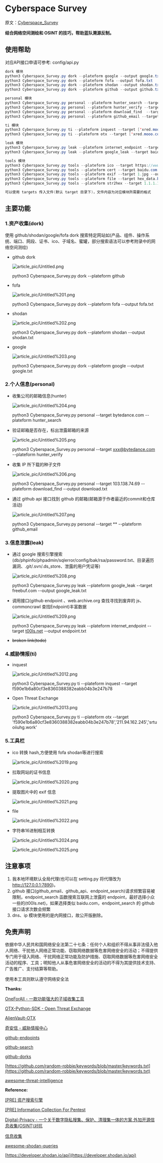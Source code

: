 # Cyberspace Survey

原文：[Cyberspace_Survey](https://www.notion.so/Cyberspace-Survey-fdeb7cc3288d4d1fb4bc6caae1b4b06f)

**结合网络空间测绘和 OSINT 的技巧，帮助蓝队溯源反制。**

## 使用帮助

对应API接口申请可参考: config/api.py
 
```java
dork 模块
python3 Cyberspace_Survey.py dork --plateform google --output google.txt
python3 Cyberspace_Survey.py dork --plateform fofa --output fofa.txt
python3 Cyberspace_Survey.py dork --plateform shodan --output shodan.txt
python3 Cyberspace_Survey.py dork --plateform github --output github.txt

personal 模块
python3 Cyberspace_Survey.py personal --plateform hunter_search --target bytedance.com --output hunter.txt
python3 Cyberspace_Survey.py personal --plateform hunter_verify --target xx@bytedance.com --output hunter.txt
python3 Cyberspace_Survey.py personal --plateform download_find  --target 111.111.111.111--output download.txt
python3 Cyberspace_Survey.py personal --plateform github_email --target github_id --output github_email.txt

ti 模块
python3 Cyberspace_Survey.py ti --plateform inquest --target ['xred.mooo.com','f481819cc864d272b4a2dc7eed506adc'] --output inquest.txt
python3 Cyberspace_Survey.py ti --plateform otx --target ['xred.mooo.com','f481819cc864d272b4a2dc7eed506adc'] --output otx.txt

leak 模块
python3 Cyberspace_Survey.py leak --plateform internet_endpoint --target baidu.com --output endpoint.txt
python3 Cyberspace_Survey.py leak --plateform google_leak --target baidu.com --output google_leak.txt

tools 模块
python3 Cyberspace_Survey.py tools --plateform ico --target https://www.baidu.com/favicon.ico --output ico.txt
python3 Cyberspace_Survey.py tools --plateform cert --target baidu.com --output cert.txt
python3 Cyberspace_Survey.py tools --plateform exif --target 1.jpg --output cert.txt
python3 Cyberspace_Survey.py tools --plateform file --target hex_data.bin --output hex.txt
python3 Cyberspace_Survey.py tools --plateform str2hex --target 1.1.1.1 --output str2hex.txt

可以使用 targets 传入文件(默认 target 目录下)，文件内容为对应模块所需要的格式
```

## **主要功能**

### **1.资产收集(dork)**

使用 github/shodan/google/fofa dork 搜索特定网站如(产品、组件、操作系统、端口、网段、证书、ico、子域名、蜜罐，部分搜索语法可以参考附录中的网络空间测绘)

- github dork

    ![article_pic/Untitled.png](article_pic/Untitled.png)

    python3 Cyberspace_Survey.py dork --plateform github

- fofa

    ![article_pic/Untitled%201.png](article_pic/Untitled%201.png)

    python3 Cyberspace_Survey.py dork --plateform fofa --output fofa.txt

- shodan

    ![article_pic/Untitled%202.png](article_pic/Untitled%202.png)

    python3 Cyberspace_Survey.py dork --plateform shodan --output shodan.txt

- google

    ![article_pic/Untitled%203.png](article_pic/Untitled%203.png)

    python3 Cyberspace_Survey.py dork --plateform google --output google.txt

### **2.个人信息(personal)**

- 收集公司的邮箱信息(hunter)

    ![article_pic/Untitled%204.png](article_pic/Untitled%204.png)

    python3 Cyberspace_Survey.py personal --target bytedance.com --plateform hunter_search

- 验证邮箱是否存在，标出泄露邮箱的来源

    ![article_pic/Untitled%205.png](article_pic/Untitled%205.png)

    python3 Cyberspace_Survey.py personal --target xxx@bytedance.com --plateform hunter_verify

- 收集 IP 所下载的种子文件

    ![article_pic/Untitled%206.png](article_pic/Untitled%206.png)

    python3 Cyberspace_Survey.py personal --target 103.138.74.69 --plateform download_find --output download.txt

- 通过 github api 接口找到 github 的邮箱(邮箱源于作者最近的commit和仓库活动)

    ![article_pic/Untitled%207.png](article_pic/Untitled%207.png)

    python3 Cyberspace_Survey.py personal --target ** --plateform github_email

### 3.信息泄露(leak)

- 通过 google 搜索引擎搜索(db/phpinfo/phpadmin/sqlerror/config/bak/rsa/password.txt、目录遍历漏洞、.git/.svn/.ds_store、泄露的用户凭证等)

    ![article_pic/Untitled%208.png](article_pic/Untitled%208.png)

    python3 Cyberspace_Survey.py leak --plateform google_leak --target freebuf.com --output google_leak.txt

- 调用接口(github endpoint 、web.archive.org 查找寻找到废弃的 js、commoncrawl 查找Endpoint)丰富数据

    ![article_pic/Untitled%209.png](article_pic/Untitled%209.png)

    python3 Cyberspace_Survey.py leak --plateform internet_endpoint --target [t00ls.net](http://t00ls.net/) --output endpoint.txt

- ~~broken link(todo)~~

### 4.威胁情报(ti)

- inquest

    ![article_pic/Untitled%2012.png](article_pic/Untitled%2012.png)

    python3 Cyberspace_Survey.py ti --plateform inquest --target f590e1b6a80cf3e8360388382eabb04b3e247b78

- Open Threat Exchange

    ![article_pic/Untitled%2013.png](article_pic/Untitled%2013.png)

    python3 Cyberspace_Survey.py ti --plateform otx --target 'f590e1b6a80cf3e8360388382eabb04b3e247b78','211.94.162.245','srtuoiiuhg.work'


### 5.工具栏

- ico 转换 hash,方便使用 fofa shodan等进行搜索

    ![article_pic/Untitled%2019.png](article_pic/Untitled%2019.png)

- 拉取网站的证书信息

    ![article_pic/Untitled%2020.png](article_pic/Untitled%2020.png)

- 提取图片中的 exif 信息

    ![article_pic/Untitled%2021.png](article_pic/Untitled%2021.png)

- file

    ![article_pic/Untitled%2022.png](article_pic/Untitled%2022.png)


- 字符串16进制相互转换

    ![article_pic/Untitled%2024.png](article_pic/Untitled%2024.png)

    ![article_pic/Untitled%2025.png](article_pic/Untitled%2025.png)

## **注意事项**

1. 我本地环境默认全局代理(也可以在 setting.py 将代理改为 http://127.0.0.1:7890)。
2. github 接口(github_email、github_api、endpoint_search)请求频繁容易被限制，endpoint_search 函数搜索互联网上泄露的 endpoint，最好选择小众一些的(t00ls.net)，如果选择类似 baidu.com，endpoint_search 的 github 接口请求次数会频繁
3. dns、ip 模块使用的是内网接口，故公开版删除。

## **免责声明**

依据中华人民共和国网络安全法第二十七条：任何个人和组织不得从事非法侵入他人网络、干扰他人网络正常功能、窃取网络数据等危害网络安全的活动；不得提供专门用于侵入网络、干扰网络正常功能及防护措施、窃取网络数据等危害网络安全活动的程序、工具；明知他人从事危害网络安全的活动的不得为其提供技术支持、广告推广、支付结算等帮助。

使用本工具则默认遵守网络安全法


**Thanks:**

[OneForAll - 一款功能强大的子域收集工具](https://github.com/shmilylty/OneForAll)

[OTX-Python-SDK - Open Threat Exchange](https://github.com/AlienVault-OTX/OTX-Python-SDK)

[AlienVault-OTX](https://github.com/AlienVault-OTX/ApiV2)

[奇安信 - 威胁情报中心](https://ti.qianxin.com/)

[github-endpoints](https://github.com/gwen001/github-endpoints)

[github-search](https://github.com/gwen001/github-search)

[github-dorks](https://github.com/techgaun/github-dorks)

[https://github.com/random-robbie/keywords/blob/master/keywords.txt](https://github.com/random-robbie/keywords/blob/master/keywords.txt)

[awesome-threat-intelligence](https://github.com/hslatman/awesome-threat-intelligence)

**Reference:**

[[PRE] 资产搜索引擎](https://www.notion.so/PRE-3255b1c7c50d4244b50f3a199d22b97a)

[[PRE] Information Collection For Pentest](https://www.notion.so/PRE-Information-Collection-For-Pentest-a20a07b7294847bb880265bad9d67e6c)

[Digital-Privacy - 一个关于数字隐私搜集、保护、清理集一体的方案,外加开源信息收集(OSINT)对抗](https://github.com/ffffffff0x/Digital-Privacy)

[信息收集](https://wh0ale.github.io/2019/08/27/%E4%BF%A1%E6%81%AF%E6%94%B6%E9%9B%86/)

[awesome-shodan-queries](https://github.com/jakejarvis/awesome-shodan-queries)

[https://developer.shodan.io/api](https://developer.shodan.io/api)
